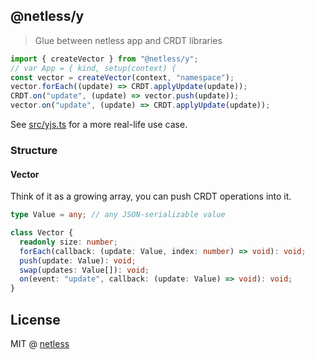 ## @netless/y

> Glue between netless app and CRDT libraries

```js
import { createVector } from "@netless/y";
// var App = { kind, setup(context) {
const vector = createVector(context, "namespace");
vector.forEach((update) => CRDT.applyUpdate(update));
CRDT.on("update", (update) => vector.push(update));
vector.on("update", (update) => CRDT.applyUpdate(update));
```

See [src/yjs.ts](./src/yjs.ts) for a more real-life use case.

### Structure

#### Vector

Think of it as a growing array, you can push CRDT operations into it.

```ts
type Value = any; // any JSON-serializable value

class Vector {
  readonly size: number;
  forEach(callback: (update: Value, index: number) => void): void;
  push(update: Value): void;
  swap(updates: Value[]): void;
  on(event: "update", callback: (update: Value) => void): void;
}
```

## License

MIT @ [netless](https://github.com/netless-io)
